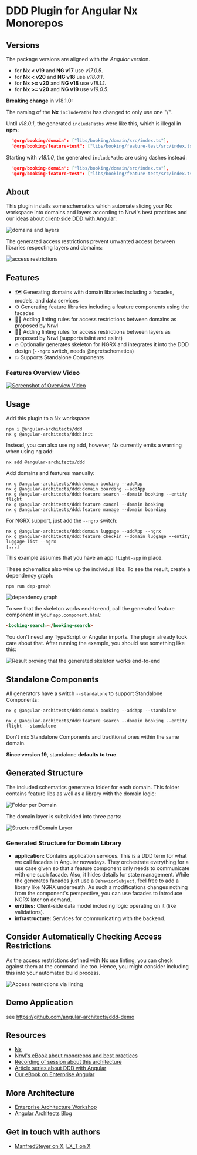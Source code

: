 # DDD Plugin for Angular Nx Monorepos

## Versions

The package versions are aligned with the _Angular_ version.

* for **Nx < v19** and **NG v17** use _v17.0.5_.
* for **Nx < v20** and **NG v18** use _v18.0.1_.
* for **Nx >= v20** and **NG v18** use _v18.1.1_.
* for **Nx >= v20** and **NG v19** use _v19.0.5_.

**Breaking change** in v18.1.0:

The naming of the **Nx** `includePaths` has changed to only use one "/".

Until _v18.0.1_, the generated `includePaths` were like this, which is illegal in **npm**:

```json
  "@org/booking/domain": ["libs/booking/domain/src/index.ts"],
  "@org/booking/feature-test": ["libs/booking/feature-test/src/index.ts"]
```

Starting with _v18.1.0_, the generated `includePaths` are using dashes instead:

```json
  "@org/booking-domain": ["libs/booking/domain/src/index.ts"],
  "@org/booking-feature-test": ["libs/booking/feature-test/src/index.ts"]
```

## About

This plugin installs some schematics which automate slicing your Nx workspace into domains and layers according to Nrwl's best practices and our ideas about [client-side DDD with Angular](https://www.softwarearchitekt.at/aktuelles/sustainable-angular-architectures-1/):

![domains and layers](https://github.com/angular-architects/nx-ddd-plugin/blob/master/libs/ddd/assets/ddd.png?raw=true)

The generated access restrictions prevent unwanted access between libraries respecting layers and domains:

![access restrictions](https://github.com/angular-architects/nx-ddd-plugin/blob/master/libs/ddd/assets/linting-2.png?raw=true)

## Features

- 🗺️ Generating domains with domain libraries including a facades, models, and data services
- ⚙️ Generating feature libraries including a feature components using the facades
- 🙅‍♂️ Adding linting rules for access restrictions between domains as proposed by Nrwl
- 🙅‍♀️ Adding linting rules for access restrictions between layers as proposed by Nrwl (supports tslint and eslint)
- 🔥 Optionally generates skeleton for NGRX and integrates it into the DDD design (`--ngrx` switch, needs @ngrx/schematics)
- 💥 Supports Standalone Components

### Features Overview Video

<a href="https://www.youtube.com/watch?v=39JLXMEE7Ds" target="_blank">![Screenshot of Overview Video](https://i.imgur.com/VlTRE80.png)</a>

## Usage

Add this plugin to a Nx workspace:

```
npm i @angular-architects/ddd
nx g @angular-architects/ddd:init
```

Instead, you can also use ng add, however, Nx currently emits a warning when using ng add:

```
nx add @angular-architects/ddd
```

Add domains and features manually:

```
nx g @angular-architects/ddd:domain booking --addApp
nx g @angular-architects/ddd:domain boarding --addApp
nx g @angular-architects/ddd:feature search --domain booking --entity flight
nx g @angular-architects/ddd:feature cancel --domain booking
nx g @angular-architects/ddd:feature manage --domain boarding
```

For NGRX support, just add the `--ngrx` switch:

```
nx g @angular-architects/ddd:domain luggage --addApp --ngrx
nx g @angular-architects/ddd:feature checkin --domain luggage --entity luggage-list --ngrx
[...]
```

This example assumes that you have an app `flight-app` in place.

These schematics also wire up the individual libs. To see the result, create a dependency graph:

```
npm run dep-graph
```

![dependency graph](https://github.com/angular-architects/nx-ddd-plugin/blob/master/libs/ddd/assets/ddd.png?raw=true)

To see that the skeleton works end-to-end, call the generated feature component in your `app.component.html`:

```html
<booking-search></booking-search>
```

You don't need any TypeScript or Angular imports. The plugin already took care about that. After running the example, you should see something like this:

![Result proving that the generated skeleton works end-to-end](https://github.com/angular-architects/nx-ddd-plugin/blob/master/libs/ddd/assets/result.png?raw=true)

## Standalone Components

All generators have a switch ``--standalone`` to support Standalone Components:

```
nx g @angular-architects/ddd:domain booking --addApp --standalone

nx g @angular-architects/ddd:feature search --domain booking --entity flight --standalone
```

Don't mix Standalone Components and traditional ones within the same domain.

**Since version 19**, standalone **defaults to true**.

## Generated Structure

The included schematics generate a folder for each domain. This folder contains feature libs as well as a library with the domain logic:

![Folder per Domain](https://github.com/angular-architects/nx-ddd-plugin/blob/master/libs/ddd/assets/ddd-libs.png?raw=true)

The domain layer is subdivided into three parts:

![Structured Domain Layer](https://github.com/angular-architects/nx-ddd-plugin/blob/master/libs/ddd/assets/domain-layer.png?raw=true)

### Generated Structure for Domain Library

- **application:** Contains application services. This is a DDD term for what we call facades in Angular nowadays. They orchestrate everything for a use case given so that a feature component only needs to communicate with one such facade. Also, it hides details for state management. While the generates facades just use a `BehaviorSubject`, feel free to add a library like NGRX underneath. As such a modifications changes nothing from the component's perspective, you can use facades to introduce NGRX later on demand.
- **entities:** Client-side data model including logic operating on it (like validations).
- **infrastructure:** Services for communicating with the backend.

## Consider Automatically Checking Access Restrictions

As the access restrictions defined with Nx use linting, you can check against them at the command line too. Hence, you might consider including this into your automated build process.

![Access restrictions via linting](https://github.com/angular-architects/nx-ddd-plugin/blob/master/libs/ddd/assets/linting-3.png?raw=true)

## Demo Application

see https://github.com/angular-architects/ddd-demo

## Resources

- [Nx](https://nx.dev/web)
- [Nrwl's eBook about monorepos and best practices](https://go.nrwl.io/angular-enterprise-monorepo-patterns-new-book)
- [Recording of session about this architecture](https://www.youtube.com/watch?v=94HFD391zkE&t=1s)
- [Article series about DDD with Angular](https://www.softwarearchitekt.at/aktuelles/sustainable-angular-architectures-1/)
- [Our eBook on Enterprise Angular](https://www.angulararchitects.io/en/ebooks/micro-frontends-and-moduliths-with-angular/)

## More Architecture

- [Enterprise Architecture Workshop](https://www.angulararchitects.io/en/training/advanced-angular-architecture-workshop/)
- [Angular Architects Blog](https://www.angulararchitects.io/en/blog/)

## Get in touch with authors

- [ManfredSteyer on X](https://x.com/ManfredSteyer), [LX_T on X](https://x.com/LX_T)
